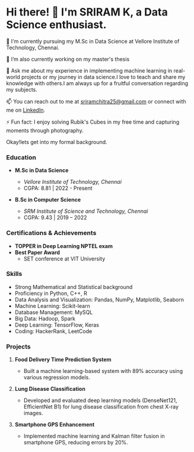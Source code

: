 # Hi there! 👋 I'm SRIRAM K, a Data Science enthusiast.

🌱 I'm currently pursuing my M.Sc in Data Science at Vellore Institute of Technology, Chennai.

🔭 I’m also currently working on my master's thesis


💬 Ask me about my experience in implementing machine learning in real-world projects or my journey in data science.I love to teach and share my knowledge with others.I am always up for a fruitful conversation regarding my subjects.

📫 You can reach out to me at [sriramchitra25@gmail.com](mailto:sriramchitra25@gmail.com) or connect with me on [LinkedIn](https://www.linkedin.com/in/sriram01/).


⚡ Fun fact: I enjoy solving Rubik's Cubes in my free time and capturing moments through photography.

Okay!lets get into my formal background.

### Education
- **M.Sc in Data Science**
  - *Vellore Institute of Technology, Chennai*
  - CGPA: 8.81 | 2022 - Present

- **B.Sc in Computer Science**
  - *SRM Institute of Science and Technology, Chennai*
  - CGPA: 9.43 | 2019 – 2022

### Certifications & Achievements
- **TOPPER in Deep Learning NPTEL exam**
- **Best Paper Award**
  - SET conference at VIT University

### Skills
- Strong Mathematical and Statistical background
- Proficiency in Python, C++, R
- Data Analysis and Visualization: Pandas, NumPy, Matplotlib, Seaborn
- Machine Learning: Scikit-learn
- Database Management: MySQL
- Big Data: Hadoop, Spark
- Deep Learning: TensorFlow, Keras
- Coding: HackerRank, LeetCode

### Projects
1. **Food Delivery Time Prediction System**
   - Built a machine learning-based system with 89% accuracy using various regression models.

2. **Lung Disease Classification**
   - Developed and evaluated deep learning models (DenseNet121, EfficientNet B1) for lung disease classification from chest X-ray images.

3. **Smartphone GPS Enhancement**
   - Implemented machine learning and Kalman filter fusion in smartphone GPS, reducing errors by 20%.

